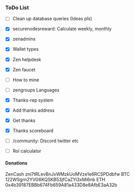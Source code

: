 ### ToDo List
- [ ] Clean up database queries (Ideas pls)
- [X] securenodesreward: Calculate weekly, monthly
- [X] zenadmins
- [X] Wallet types
- [X] Zen helpdesk
- [X] Zen faucet
- [ ] How to mine
- [ ] zengroups Languages
- [X] Thanks-rep system
- [X] Add thanks address
- [X] Get thanks
- [X] Thanks scoreboard
- [ ] /community: Discord twitter etc
- [ ] Roi calculator


#### Donations
ZenCash zni7tRLevBnJxWMzkUoMVze1e6RCSPDdbfw
BTC 122WSgrn2YVG6KQSKB53jfCaZYi3xMi6nb
ETH 0x4b39187EBBb674Fb659A81a433D8e8AfbE3aA32b